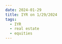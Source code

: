```yaml
---
date: 2024-01-29
title: IYR on 1/29/2024
tags: 
  - IYR
  - real estate
  - equities
---
```

<div class="post">
<snapshot-grid 
    :reports="['2024/01/26/CTA/IYR', '2024/01/29/CTA/IYR', '2024/01/29/MTP/IYR']"
    chart="2024/01/29/Chart/IYR"
/>
<p>

</p>
<p>

</p>
</div>